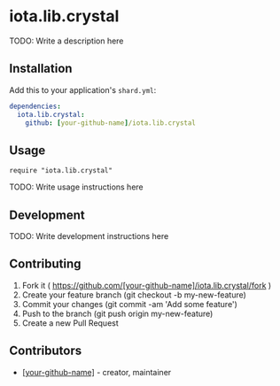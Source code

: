 # iota.lib.crystal

TODO: Write a description here

## Installation

Add this to your application's `shard.yml`:

```yaml
dependencies:
  iota.lib.crystal:
    github: [your-github-name]/iota.lib.crystal
```

## Usage

```crystal
require "iota.lib.crystal"
```

TODO: Write usage instructions here

## Development

TODO: Write development instructions here

## Contributing

1. Fork it ( https://github.com/[your-github-name]/iota.lib.crystal/fork )
2. Create your feature branch (git checkout -b my-new-feature)
3. Commit your changes (git commit -am 'Add some feature')
4. Push to the branch (git push origin my-new-feature)
5. Create a new Pull Request

## Contributors

- [[your-github-name]](https://github.com/[your-github-name])  - creator, maintainer
